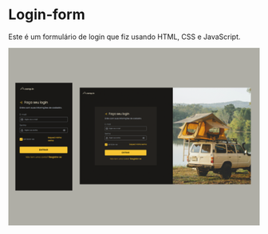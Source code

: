 # Login-form

Este é um formulário de login que fiz usando HTML, CSS e JavaScript. 

<img src="imagens/post-form.png">

